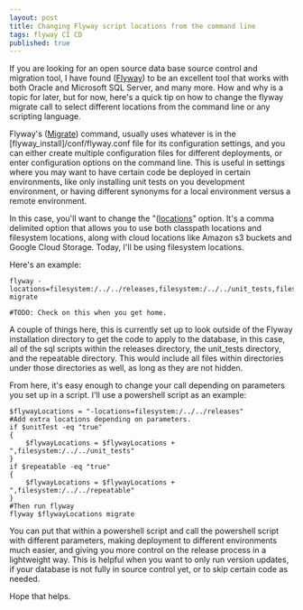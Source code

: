 ```yaml
---
layout: post
title: Changing Flyway script locations from the command line
tags: flyway CI CD
published: true
---
```


If you are looking for an open source data base source control and migration tool, I have found ([Flyway](https://flywaydb.org/)) to be an excellent tool that works with both Oracle and Microsoft SQL Server, and many more. How and why is a topic for later, but for now, here's a quick tip on how to change the flyway migrate call to select different locations from the command line or any scripting language.

Flyway's ([Migrate](https://flywaydb.org/documentation/usage/commandline/migrate)) command, usually uses whatever is in the [flyway_install]/conf/flyway.conf file for its configuration settings, and you can either create multiple configuration files for different deployments, or enter configuration options on the command line. This is useful in settings where you may want to have certain code be deployed in certain environments, like only installing unit tests on you development environment, or having different synonyms for a local environment versus a remote environment.

In this case, you'll want to change the "([locations]((https://flywaydb.org/documentation/configuration/parameters/locations))" option. It's a comma delimited option that allows you to use both classpath locations and filesystem locations, along with cloud locations like Amazon s3 buckets and Google Cloud Storage. Today, I'll be using filesystem locations.

Here's an example:

	flyway -locations=filesystem:/../../releases,filesystem:/../../unit_tests,filesystem:/../../repeatable migrate
    
    #TODO: Check on this when you get home.

A couple of things here, this is currently set up to look outside of the Flyway installation directory to get the code to apply to the database, in this case, all of the sql scripts within the releases directory, the unit_tests directory, and the repeatable directory. This would include all files within directories under those directories as well, as long as they are not hidden.

From here, it's easy enough to change your call depending on parameters you set up in a script. I'll use a powershell script as an example:

    $flywayLocations = "-locations=filesystem:/../../releases"
    #Add extra locations depending on parameters.
    if $unitTest -eq "true"
    {
        $flywayLocations = $flywayLocations + ",filesystem:/../../unit_tests"
    }
    if $repeatable -eq "true"
    {
        $flywayLocations = $flywayLocations + ",filesystem:/../../repeatable"
    }
    #Then run flyway
    flyway $flywayLocations migrate

You can put that within a powershell script and call the powershell script with different parameters, making deployment to different environments much easier, and giving you more control on the release process in a lightweight way. This is helpful when you want to only run version updates, if your database is not fully in source control yet, or to skip certain code as needed.

Hope that helps.

